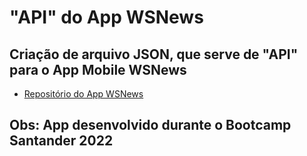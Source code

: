 # "API" do App WSNews

## Criação de arquivo JSON, que serve de "API" para o App Mobile WSNews

* [Repositório do App WSNews](https://github.com/ClebertJR/dio-desafio-projeto-dois-bootcamp-santander-app-wsnews)

## Obs: App desenvolvido durante o Bootcamp Santander 2022
